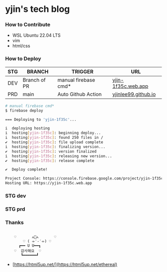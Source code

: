 # yjin's tech blog

### How to Contribute
- WSL Ubuntu 22.04 LTS
- vim
- html/css
  
### How to Deploy
|STG|BRANCH|TRIGGER|URL|
|------|---|---|---|
|DEV|Branch of PR|manual firebase cmd*|[yjin-1f35c.web.app](https://yjin-1f35c.web.app)|
|PRD|main|Auto Github Action|[yjinlee99.github.io](https://yjinlee99.github.io/)|
```bash
# manual firebase cmd*
$ firebase deploy

=== Deploying to 'yjin-1f35c'...

i  deploying hosting
i  hosting[yjin-1f35c]: beginning deploy...
i  hosting[yjin-1f35c]: found 250 files in /
✔  hosting[yjin-1f35c]: file upload complete
i  hosting[yjin-1f35c]: finalizing version...
✔  hosting[yjin-1f35c]: version finalized
i  hosting[yjin-1f35c]: releasing new version...
✔  hosting[yjin-1f35c]: release complete

✔  Deploy complete!

Project Console: https://console.firebase.google.com/project/yjin-1f35c/overview
Hosting URL: https://yjin-1f35c.web.app
```


### STG dev
### STG prd

### Thanks 
```

    ♡       ߍ🎀ߍ       ♡
        ♡ ( ⌯′-′⌯) ♡
	  ┏━━ U U━━┓
	♡  감사해요  ♡
	   ┗━━━━━━┛

```
- [https://html5up.net/](https://html5up.net/ethereal)
